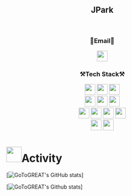 <div align="center">
 <h2> JPark</h2>
  <br>
</div>

<div align="center">
<Strong><h3>📧Email📧</h3></Strong>
</div>
<div align="center">
<a href="mailto:codeeeeeeeeeeee2201@gmail.com"><img style="width:auto; height:28px;" src="https://img.shields.io/badge/Gmail-d14836?style=flat-square&logo=Gmail&logoColor=white&link="mailto:codeeeeeeeeeeee2201@gmail.com"></a>
</div>

<div align="center">
  <Strong><h3>⚒️Tech Stack⚒️</h3></Strong>

  <img style="width:auto; height:28px;" src="https://img.shields.io/badge/JAVA-007396?style=flat-square&logo=Java&logoColor=white">
  <img style="width:auto; height:28px;" src="https://img.shields.io/badge/Python-3766AB?style=flat-square&logo=Python&logoColor=white">
  <img style="width:auto; height:28px;" src="https://img.shields.io/badge/Linux-FCC624?style=flat-square&logo=linux&logoColor=black">
  </br>
  <img style="width:auto; height:28px;" src="https://img.shields.io/badge/mysql-4479A1?style=flat-square&logo=mysql&logoColor=white">
  <img style="width:auto; height:28px;" src="https://img.shields.io/badge/Spring-6DB33F?style=flat-square&logo=Spring&logoColor=white">
  <img style="width:auto; height:28px;" src="https://img.shields.io/badge/SpringBoot-6DB33F?style=flat-square&logo=SpringBoot&logoColor=white">
  </br>
  <img style="width:auto; height:28px;" src="https://img.shields.io/badge/javascript-F7DF1E?style=flat-square&logo=javascript&logoColor=black">
  <img style="width:auto; height:28px;" src="https://img.shields.io/badge/Bootstrap-7952B3?style=flat-square&logo=Bootstrap&logoColor=white">
  <img style="width:auto; height:28px;" src="https://img.shields.io/badge/css-1572B6?style=flat-square&logo=css3&logoColor=white">
  <img style="width:auto; height:28px;" src="https://img.shields.io/badge/html-E34F26?style=flat-square&logo=html5&logoColor=white">
  </br>
  <img style="width:auto; height:28px;" src="https://img.shields.io/badge/Jupyter-F37626?style=flat-square&logo=Python&logoColor=white">
  <img style="width:auto; height:28px;" src="https://img.shields.io/badge/Eclipse-2C2255?style=flat-square&logo=Python&logoColor=white">
  <!--img style="width:auto height:28px;" src="https://img.shields.io/badge/AWS-232F3E?style=flat-square&logo=Amazon AWS&logoColor=white"--> 
 
</div>

 <h3></h3>
 
<h1><img src="https://user-images.githubusercontent.com/54318460/165490580-5014fa53-5de5-4d39-9042-3ea43ea607d5.gif" width="40">Activity</h1> 
 
[![GoToGREAT's GitHub stats](https://github-readme-stats.vercel.app/api?username=GoToGREAT&show_icons=true&theme=vue)]

[![GoToGREAT's Github stats](https://github-readme-stats-sigma-five.vercel.app/api/top-langs/?username=GoToGREAT&show_icons=true&hide_border=true&title_color=004386&icon_color=004386&layout=compact)]
 
